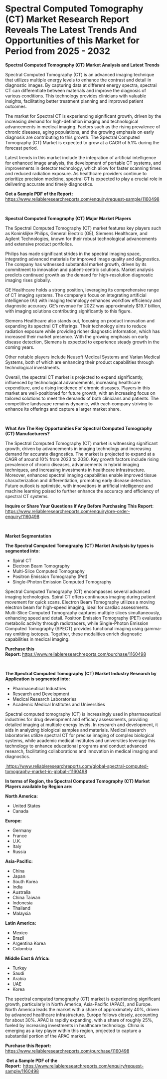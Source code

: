 <p><h1>Spectral Computed Tomography (CT) Market Research Report Reveals The Latest Trends And Opportunities of this Market for Period from 2025 - 2032</h1></p><p><strong>Spectral Computed Tomography (CT) Market Analysis and Latest Trends</strong></p>
<p><p>Spectral Computed Tomography (CT) is an advanced imaging technique that utilizes multiple energy levels to enhance the contrast and detail in diagnostic images. By capturing data at different energy spectra, spectral CT can differentiate between materials and improve the diagnosis of various conditions. This technology provides clinicians with valuable insights, facilitating better treatment planning and improved patient outcomes.</p><p>The market for Spectral CT is experiencing significant growth, driven by the increasing demand for high-definition imaging and technological advancements in medical imaging. Factors such as the rising prevalence of chronic diseases, aging populations, and the growing emphasis on early diagnosis are contributing to this growth. The Spectral Computed Tomography (CT) Market is expected to grow at a CAGR of 5.1% during the forecast period. </p><p>Latest trends in this market include the integration of artificial intelligence for enhanced image analysis, the development of portable CT systems, and improvements in detector technology, which allow for faster scanning times and reduced radiation exposure. As healthcare providers continue to prioritize precision medicine, spectral CT is expected to play a crucial role in delivering accurate and timely diagnostics.</p></p>
<p><strong>Get a Sample PDF of the Report:&nbsp;</strong> <a href="https://www.reliableresearchreports.com/enquiry/request-sample/1160498?utm_campaign=123&utm_medium=2&utm_source=Github&utm_content=ia&utm_term=14042025&utm_id=spectral-computed-tomography-ct">https://www.reliableresearchreports.com/enquiry/request-sample/1160498</a></p>
<p>&nbsp;</p>
<p><strong>Spectral Computed Tomography (CT) Major Market Players</strong></p>
<p><p>The Spectral Computed Tomography (CT) market features key players such as Koninklijke Philips, General Electric (GE), Siemens Healthcare, and Agilent Technologies, known for their robust technological advancements and extensive product portfolios. </p><p>Philips has made significant strides in the spectral imaging space, integrating advanced materials for improved image quality and diagnostics. The company has witnessed substantial market growth, driven by its commitment to innovation and patient-centric solutions. Market analysis predicts continued growth as the demand for high-resolution diagnostic imaging rises globally.</p><p>GE Healthcare holds a strong position, leveraging its comprehensive range of CT imaging systems. The company’s focus on integrating artificial intelligence (AI) with imaging technology enhances workflow efficiency and diagnostic accuracy. GE’s revenue for 2022 was approximately $19.7 billion, with imaging solutions contributing significantly to this figure.</p><p>Siemens Healthcare also stands out, focusing on product innovation and expanding its spectral CT offerings. Their technology aims to reduce radiation exposure while providing richer diagnostic information, which has increased their market presence. With the growing emphasis on early disease detection, Siemens is expected to experience steady growth in the coming years.</p><p>Other notable players include Neusoft Medical Systems and Varian Medical Systems, both of which are enhancing their product capabilities through technological investments.</p><p>Overall, the spectral CT market is projected to expand significantly, influenced by technological advancements, increasing healthcare expenditure, and a rising incidence of chronic diseases. Players in this market are well-positioned for future growth, with an increasing focus on tailored solutions to meet the demands of both clinicians and patients. The competitive landscape remains dynamic, with each company striving to enhance its offerings and capture a larger market share.</p></p>
<p>&nbsp;</p>
<p><strong>What Are The Key Opportunities For Spectral Computed Tomography (CT) Manufacturers?</strong></p>
<p><p>The Spectral Computed Tomography (CT) market is witnessing significant growth, driven by advancements in imaging technology and increasing demand for accurate diagnostics. The market is projected to expand at a CAGR of around 10% from 2023 to 2030. Key growth factors include rising prevalence of chronic diseases, advancements in hybrid imaging techniques, and increasing investments in healthcare infrastructure. Moreover, enhanced spectral imaging capabilities enable improved tissue characterization and differentiation, promoting early disease detection. Future outlook is optimistic, with innovations in artificial intelligence and machine learning poised to further enhance the accuracy and efficiency of spectral CT systems.</p></p>
<p><strong>Inquire or Share Your Questions If Any Before Purchasing This Report:</strong> <a href="https://www.reliableresearchreports.com/enquiry/pre-order-enquiry/1160498?utm_campaign=123&utm_medium=2&utm_source=Github&utm_content=ia&utm_term=14042025&utm_id=spectral-computed-tomography-ct">https://www.reliableresearchreports.com/enquiry/pre-order-enquiry/1160498</a></p>
<p>&nbsp;</p>
<p><strong>Market Segmentation</strong></p>
<p><strong>The Spectral Computed Tomography (CT) Market Analysis by types is segmented into:</strong></p>
<p><ul><li>Spiral CT</li><li>Electron Beam Tomography</li><li>Multi-Slice Computed Tomography</li><li>Positron Emission Tomography (Pet)</li><li>Single-Photon Emission Computed Tomography</li></ul></p>
<p><p>Spectral Computed Tomography (CT) encompasses several advanced imaging technologies. Spiral CT offers continuous imaging during patient movement for quick scans. Electron Beam Tomography utilizes a moving electron beam for high-speed imaging, ideal for cardiac assessments. Multi-Slice Computed Tomography captures multiple slices simultaneously, enhancing speed and detail. Positron Emission Tomography (PET) evaluates metabolic activity through radiotracers, while Single-Photon Emission Computed Tomography (SPECT) provides functional imaging using gamma-ray emitting isotopes. Together, these modalities enrich diagnostic capabilities in medical imaging.</p></p>
<p><strong>Purchase this Report:&nbsp;</strong><a href="https://www.reliableresearchreports.com/purchase/1160498?utm_campaign=123&utm_medium=2&utm_source=Github&utm_content=ia&utm_term=14042025&utm_id=spectral-computed-tomography-ct">https://www.reliableresearchreports.com/purchase/1160498</a></p>
<p>&nbsp;</p>
<p><strong>The Spectral Computed Tomography (CT) Market Industry Research by Application is segmented into:</strong></p>
<p><ul><li>Pharmaceutical Industries</li><li>Research and Development</li><li>Medical Research Laboratories</li><li>Academic Medical Institutes and Universities</li></ul></p>
<p><p>Spectral computed tomography (CT) is increasingly used in pharmaceutical industries for drug development and efficacy assessments, providing detailed imaging at multiple energy levels. In research and development, it aids in analyzing biological samples and materials. Medical research laboratories utilize spectral CT for precise imaging of complex biological systems, while academic medical institutes and universities leverage this technology to enhance educational programs and conduct advanced research, facilitating collaborations and innovation in medical imaging and diagnostics.</p></p>
<p><a href="https://www.reliableresearchreports.com/global-spectral-computed-tomography-market-in-global-r1160498?utm_campaign=123&utm_medium=2&utm_source=Github&utm_content=ia&utm_term=14042025&utm_id=spectral-computed-tomography-ct">&nbsp;https://www.reliableresearchreports.com/global-spectral-computed-tomography-market-in-global-r1160498</a></p>
<p><strong>In terms of Region, the Spectral Computed Tomography (CT) Market Players available by Region are:</strong></p>
<p>
    <p> <strong> North America: </strong>
        <ul>
            <li>United States</li>
            <li>Canada</li>
        </ul>
        </p> 
    <p> <strong> Europe: </strong>
        <ul>
            <li>Germany</li>
            <li>France</li>
            <li>U.K.</li>
            <li>Italy</li>
            <li>Russia</li>
        </ul>
        </p> 
    <p> <strong> Asia-Pacific: </strong>
        <ul>
            <li>China</li>
            <li>Japan</li>
            <li>South Korea</li>
            <li>India</li>
            <li>Australia</li>
            <li>China Taiwan</li>
            <li>Indonesia</li>
            <li>Thailand</li>
            <li>Malaysia</li>
        </ul>
        </p> 
    <p> <strong> Latin America: </strong>
        <ul>
            <li>Mexico</li>
            <li>Brazil</li>
            <li>Argentina Korea</li>
            <li>Colombia</li>
        </ul>
        </p> 
    <p> <strong> Middle East & Africa: </strong>
        <ul>
            <li>Turkey</li>
            <li>Saudi</li>
            <li>Arabia</li>
            <li>UAE</li>
            <li>Korea</li>
        </ul>
    </p>
    </p>
<p><p>The spectral computed tomography (CT) market is experiencing significant growth, particularly in North America, Asia-Pacific (APAC), and Europe. North America leads the market with a share of approximately 40%, driven by advanced healthcare infrastructure. Europe follows closely, accounting for about 30%. APAC is rapidly expanding, with a share of roughly 25%, fueled by increasing investments in healthcare technology. China is emerging as a key player within this region, projected to capture a substantial portion of the APAC market.</p></p>
<p><strong>Purchase this Report: </strong><a href="https://www.reliableresearchreports.com/purchase/1160498?utm_campaign=123&utm_medium=2&utm_source=Github&utm_content=ia&utm_term=14042025&utm_id=spectral-computed-tomography-ct">https://www.reliableresearchreports.com/purchase/1160498</a></p>
<p>&nbsp;<strong>Get a Sample PDF of the Report:&nbsp;&nbsp;</strong><a href="https://www.reliableresearchreports.com/enquiry/request-sample/1160498?utm_campaign=123&utm_medium=2&utm_source=Github&utm_content=ia&utm_term=14042025&utm_id=spectral-computed-tomography-ct">https://www.reliableresearchreports.com/enquiry/request-sample/1160498</a></p>
<p><strong></strong></p>
<p><p></p><p></p><p></p></p>